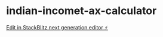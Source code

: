# indian-incomet-ax-calculator

[Edit in StackBlitz next generation editor ⚡️](https://stackblitz.com/~/github.com/RohanKarthikVarma/indian-incomet-ax-calculator)
